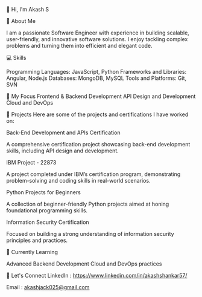 👋 Hi, I'm Akash S

🚀 About Me

I am a passionate Software Engineer with experience in building scalable, user-friendly, and innovative software solutions. I enjoy tackling complex problems and turning them into efficient and elegant code.

💻 Skills

Programming Languages: JavaScript, Python
Frameworks and Libraries: Angular, Node.js
Databases: MongoDB, MySQL
Tools and Platforms: Git, SVN

🌟 My Focus
Frontend & Backend Development
API Design and Development
Cloud and DevOps

📂 Projects
Here are some of the projects and certifications I have worked on:

Back-End Development and APIs Certification

A comprehensive certification project showcasing back-end development skills, including API design and development.

IBM Project - 22873

A project completed under IBM’s certification program, demonstrating problem-solving and coding skills in real-world scenarios.

Python Projects for Beginners

A collection of beginner-friendly Python projects aimed at honing foundational programming skills.

Information Security Certification

Focused on building a strong understanding of information security principles and practices.

🌱 Currently Learning

Advanced Backend Development
Cloud and DevOps practices

📝 Let's Connect
LinkedIn : https://www.linkedin.com/in/akashshankar57/

Email : akashjack025@gmail.com
